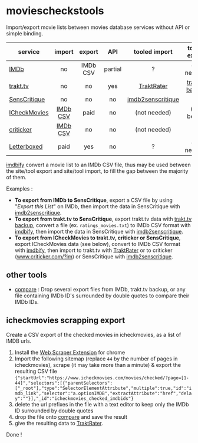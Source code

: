 # moviescheckstools

Import/export movie lists between movies database services without API or simple binding.

| service | import | export | API | tooled import | tooled export |
|---------|:------:|:------:|:---:|:-------------:|:-------------:|
| [IMDb](http://imdb.com)  | no | IMDb CSV | partial | ? | (not needed) |
| [trakt.tv](http://trakt.tv) | no | no | yes | [TraktRater][traktrater] | [trakt.tv backup][ttvbackup] |
| [SensCritique](http://senscritique.com) | no | no | no | [imdb2senscritique][imdb2sc] | ? |
| [ICheckMovies](http://icheckmovies.com) | [IMDb CSV][icmexp] | paid | no | (not needed) | (see below) |
| [criticker](http://criticker.com) | [IMDb CSV](crtexp) | no | no | (not needed) | ? |
| [Letterboxed](http://letterboxed.com) | paid | yes | no | ? | (not needed) |

[imdbify]: https://github.com/nliautaud/imdbify
[imdb2sc]: https://github.com/mukurokudo/imdb2senscritique
[ttvbackup]: https://darekkay.com/blog/trakt-tv-backup/
[traktrater]: https://github.com/damienhaynes/TraktRater

[icmexp]: http://www.icheckmovies.com/import/imdbvotes
[crtexp]: http://www.criticker.com/?im


[imdbify][imdbify] convert a movie list to an IMDb CSV file, thus may be used between the site/tool export and site/tool import, to fill the gap between the majority of them.

Examples :

- **To export from IMDb to SensCritique**, export a CSV file by using "*Export this List*" on IMDb, then import the data in SensCritique with [imdb2senscritique][imdb2sc].
- **To export from trakt.tv to SensCritique**, export trakt.tv data with [trakt.tv backup][ttvbackup], convert a file (ex. ``ratings_movies.txt``) to IMDb CSV format with [imdbify][imdbify], then import the data in SensCritique with [imdb2senscritique][imdb2sc].
- **To export from ICheckMovies to trakt.tv, criticker or SensCritique**, export ICheckMovies data (see below), convert to IMDb CSV format with [imdbify][imdbify], then import to trakt.tv with [TraktRater][traktrater] or to criticker (www.criticker.com/?im) or SensCritique with [imdb2senscritique][imdb2sc].

## other tools

- [compare](https://rawgit.com/nliautaud/moviescheckstools/master/compare.html) : Drop several export files from IMDb, trakt.tv backup, or any file containing IMDb ID's surrounded by double quotes to compare their IMDb IDs. 

## icheckmovies scrapping export

Create a CSV export of the checked movies in icheckmovies, as a list of IMDB urls.

1. Install the [Web Scraper Extension](webscraper.io) for chrome
1. Import the following sitemap (replace ``44`` by the number of pages in icheckmovies), scrape (it may take more than a minute) & export the resulting CSV file  
``{"startUrl":"https://www.icheckmovies.com/movies/checked/?page=[1-44]","selectors":[{"parentSelectors":["_root"],"type":"SelectorElementAttribute","multiple":true,"id":"imdb_link","selector":"a.optionIMDB","extractAttribute":"href","delay":""}],"_id":"icheckmovies_checked_imdbids"}``
3. delete the url prefixes in the file with a text editor to keep only the IMDb ID surrounded by double quotes
4. drop the file onto [compare](#imdbify) and save the result
5. give the resulting data to [TraktRater][traktrater].

Done !
